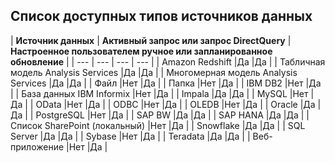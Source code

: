 ## <a name="list-of-available-data-source-types"></a>Список доступных типов источников данных
| **Источник данных** | **Активный запрос или запрос DirectQuery** | **Настроенное пользователем ручное или запланированное обновление** |
| --- | --- | --- | --- |
| Amazon Redshift |Да |Да |
| Табличная модель Analysis Services |Да |Да |
| Многомерная модель Analysis Services |Да |Да |
| Файл |Нет |Да |
| Папка |Нет |Да |
| IBM DB2 |Нет |Да |
| База данных IBM Informix |Нет |Да |
| Impala |Да |Да |
| MySQL |Нет |Да |
| OData |Нет |Да |
| ODBC |Нет |Да |
| OLEDB |Нет |Да |
| Oracle |Да |Да |
| PostgreSQL |Нет |Да |
| SAP BW |Да |Да |
| SAP HANA |Да |Да |
| Список SharePoint (локальный) |Нет |Да |
| Snowflake |Да |Да |
| SQL Server |Да |Да |
| Sybase |Нет |Да |
| Teradata |Да |Да |
| Веб-приложение |Нет |Да |

